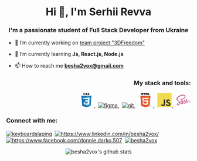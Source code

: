 
<h1 align="center">Hi 👋, I'm Serhii Revva</h1>
<h3 align="center">I'm a passionate student of Full Stack Developer from Ukraine</h3>

- 🔭 I’m currently working on [team project "3DFreedom"](https://github.com/besha2vox/team-project-3DFreedom)

- 🌱 I’m currently learning **Js, React.js, Node.js**

- 📫 How to reach me **besha2vox@gmail.com**

<div align="center" display="flex">
  <h3 align="right">My stack and tools:</h3>
<p align="right"> <a href="https://www.w3schools.com/css/" target="_blank" rel="noreferrer"> <img src="https://raw.githubusercontent.com/devicons/devicon/master/icons/css3/css3-original-wordmark.svg" alt="css3" width="40" height="40"/> </a>&nbsp; <a href="https://www.figma.com/" target="_blank" rel="noreferrer"> <img src="https://www.vectorlogo.zone/logos/figma/figma-icon.svg" alt="figma" width="40" height="40"/> </a>&nbsp; <a href="https://git-scm.com/" target="_blank" rel="noreferrer"> <img src="https://www.vectorlogo.zone/logos/git-scm/git-scm-icon.svg" alt="git" width="40" height="40"/> </a>&nbsp; <a href="https://www.w3.org/html/" target="_blank" rel="noreferrer"> <img src="https://raw.githubusercontent.com/devicons/devicon/master/icons/html5/html5-original-wordmark.svg" alt="html5" width="40" height="40"/> </a>&nbsp; <a href="https://developer.mozilla.org/en-US/docs/Web/JavaScript" target="_blank" rel="noreferrer"> <img src="https://raw.githubusercontent.com/devicons/devicon/master/icons/javascript/javascript-original.svg" alt="javascript" width="40" height="40"/> </a>&nbsp; <a href="https://sass-lang.com" target="_blank" rel="noreferrer"> <img src="https://raw.githubusercontent.com/devicons/devicon/master/icons/sass/sass-original.svg" alt="sass" width="40" height="40"/> </a> </p>
  <p></p>
  <h3 align="left">Connect with me:</h3>
<p align="left">
<a href="https://twitter.com/keyboardslaping" target="blank"><img align="center" src="https://raw.githubusercontent.com/rahuldkjain/github-profile-readme-generator/master/src/images/icons/Social/twitter.svg" alt="keyboardslaping" height="30" width="40" /></a>&nbsp;
<a href="https://linkedin.com/in/https://www.linkedin.com/in/besha2vox/" target="blank"><img align="center" src="https://raw.githubusercontent.com/rahuldkjain/github-profile-readme-generator/master/src/images/icons/Social/linked-in-alt.svg" alt="https://www.linkedin.com/in/besha2vox/" height="30" width="40" /></a>&nbsp;
<a href="https://fb.com/https://www.facebook.com/donnie.darko.507" target="blank"><img align="center" src="https://raw.githubusercontent.com/rahuldkjain/github-profile-readme-generator/master/src/images/icons/Social/facebook.svg" alt="https://www.facebook.com/donnie.darko.507" height="30" width="40" /></a>&nbsp;
<a href="https://instagram.com/besha2vox" target="blank"><img align="center" src="https://raw.githubusercontent.com/rahuldkjain/github-profile-readme-generator/master/src/images/icons/Social/instagram.svg" alt="besha2vox" height="30" width="40" /></a>
</p>  
 <p></p>
  
   ![besha2vox's github stats](https://github-readme-stats.vercel.app/api?username=besha2vox&show_icons=true&theme=dracula)
  
  </div>
